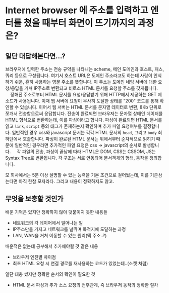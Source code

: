 # Internet browser 에 주소를 입력하고 엔터를 쳤을 때부터 화면이 뜨기까지의 과정은?

## 일단 대답해본다면...?

브라우저에 입력한 주소는 전송 규약을 나타내는 scheme, 메인 도메인과 호스트, 패스, 쿼리 등으로 구성됩니다. 여기서 호스트 URL은 도메인 주소라고도 하는데 사람이 인식하기 쉬운, 흔히 사용하는 영문 주소를 뜻합니다. 이 주소는 도메인 네임 서버에 대한 요청/응답을 거쳐 IP주소로 변환되고 비로소 HTML 문서를 요청할 주소를 갖게됩니다.
    정해진 주소로부터 HTML 문서를 요청/응답받기 위해 HTTP에서 제공하는 GET 메소드가 사용됩니다. 이때 웹 서버에 요청이 무사히 도달한 상태를 "200" 코드를 통해 확인할 수 있습니다. 이어서 웹 서버는 HTML 문서를 문자열 데이터로 변환, 8Kb 단위로 쪼개서 전송함으로써 응답합니다. 전송이 완료되면 브라우저는 문자열 상태인 데이터를 HTML 형식으로 변환하는데, 이를 파싱이라고 합니다. 파싱이 완료되면 HTML 문서를 읽고 `link`, `script` 등의 태그가 존재하는지 확인하며 추가 파일 요청여부를 결정합니다. 일반적인 경우 css와 javascript 문서는 각각 HTML 문서의 `head`, 그리고 `body` 최하단에서 호출합니다. 파싱이 완료된 HTML 문서는 위에서부터 순차적으로 읽히기 때문에 일반적인 경우라면 추가적인 파일 요청은 css -> javascript의 순서로 발생합니다.
    각 파일의 전송, 파싱이 끝남에 따라 HTML은 DOM, CSS는 CSSOM, JS는 Syntax Tree로 변환됩니다. 각 구조는 서로 연동되어 문서객체의 형태, 동작을 정의합니다.

모 회사에서는 5분 이상 설명할 수 있는 능력을 기본 조건으로 걸어뒀는데, 이를 기준삼는다면 아직 한참 모자라다. 그리고 내용이 정확하지도 않고.

## 무엇을 보충할 것인가

배운 기억은 있지만 정확하지 않아 덧붙이지 못한 내용들

* 네트워크의 각 레이어에서 일어나는 일
* IP주소만을 가지고 네트워크를 널뛰며 목적지에 도달하는 과정
* LAN, WAN을 거쳐 이동할 수 있는 원리(맥 주소..?)

배운적은 없는데 공부해서 추가해야될 것 같은 내용

* 브라우저 엔진별 차이점
* 최초 HTML 요청 시 연결 경로를 재사용하는 코드가 있었는데..(소켓 처럼)

일단 대충 썼지만 정확한 순서의 확인이 필요한 것

* HTML 문서 파싱과 추가 소스 요청의 전후관계, 즉 브라우저 동작의 정확한 절차
